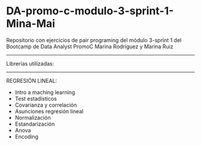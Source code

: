 # DA-promo-c-modulo-3-sprint-1-Mina-Mai

Repositorio con ejercicios de pair programing del módulo 3-sprint 1 del Bootcamp de Data Analyst PromoC
Marina Rodríguez y Marina Ruiz

---

Librerías utilizadas:


---

REGRESIÓN LINEAL:

- Intro a maching learning
- Test estadísticos
- Covarianza y correlación
- Asunciones regresión lineal 
- Normalización
- Estandarización
- Anova
- Encoding
